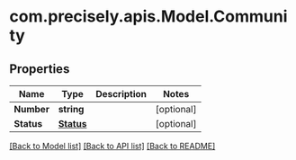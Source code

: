 # com.precisely.apis.Model.Community
## Properties

Name | Type | Description | Notes
------------ | ------------- | ------------- | -------------
**Number** | **string** |  | [optional] 
**Status** | [**Status**](Status.md) |  | [optional] 

[[Back to Model list]](../README.md#documentation-for-models) [[Back to API list]](../README.md#documentation-for-api-endpoints) [[Back to README]](../README.md)

